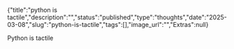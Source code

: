 {"title":"python is tactile","description":"","status":"published","type":"thoughts","date":"2025-03-08","slug":"python-is-tactile","tags":[],"image_url":"","Extras":null}



Python is tactile
